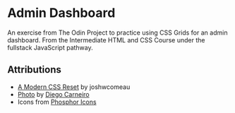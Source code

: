 # Admin Dashboard

An exercise from The Odin Project to practice using CSS Grids for an admin dashboard. From the Intermediate HTML and CSS Course under the fullstack JavaScript pathway.

## Attributions

- [A Modern CSS Reset](https://www.joshwcomeau.com/css/custom-css-reset/) by joshwcomeau
- [Photo](https://unsplash.com/photos/logo-xFRxQX7wJEs) by [Diego Carneiro](https://unsplash.com/@diegocarneiro)
- Icons from [Phosphor Icons](https://phosphoricons.com/)
